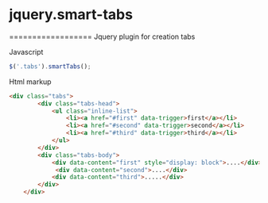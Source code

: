 # jquery.smart-tabs
==================
Jquery plugin for creation tabs

Javascript
~~~javascript
$('.tabs').smartTabs();
~~~

Html markup

~~~html
<div class="tabs">
        <div class="tabs-head">
            <ul class="inline-list">
                <li><a href="#first" data-trigger>first</a></li>
                <li><a href="#second" data-trigger>second</a></li>
                <li><a href="#third" data-trigger>third</a></li>
            </ul>
        </div>
        <div class="tabs-body">
            <div data-content="first" style="display: block">....</div>
             <div data-content="second">....</div>
            <div data-content="third">.....</div>
        </div>
    </div>
~~~
